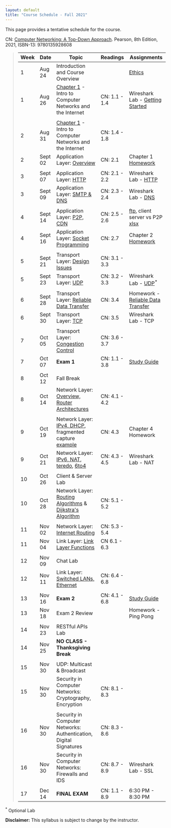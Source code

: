 ```yaml
---
layout: default
title: "Course Schedule - Fall 2021"
---
```


This page provides a tentative schedule for the course.

CN: [Computer Networking: A Top-Down Approach](https://www.pearson.com/us/higher-education/program/Kurose-Pearson-e-Text-Computer-Networking-Access-Card-8th-Edition/PGM2877610.html). Pearson, 8th Edition, 2021, ISBN-13: 9780135928608


>  Week    | Date     | Topic        | Readings   | Assignments                                  
> -------- | -------- | ------------ | ---------- | -------------------------------------
> 1 | Aug 24 | Introduction and Course Overview | | [Ethics](../assign/assignment01.html)
> 1 | Aug 26 | [Chapter 1](slides/chapter_1.pdf) - Intro to Computer Networks and the Internet | CN: 1.1 - 1.4 | Wireshark Lab - [Getting Started](../labs/files/Wireshark_Intro_v8.1.pdf)
> | | | |
> 2  | Aug 31 | [Chapter 1](slides/chapter_1.pdf) - Intro to Computer Networks and the Internet | CN: 1.4 - 1.8 |
> 2  | Sept 02 | Application Layer: [Overview](slides/chapter_2.pdf) | CN: 2.1 | Chapter 1 [Homework](../assign/homework1.html)
> | | | |
> 3  | Sept 07 | Application Layer: [HTTP](slides/chapter_2.pdf) | CN: 2.1 - 2.2 | Wireshark Lab - [HTTP](../labs/files/Wireshark_HTTP_v8.1.pdf)
> 3  | Sept 09 | Application Layer: [SMTP & DNS](slides/chapter_2.pdf) | CN: 2.3 - 2.4 | Wireshark Lab - [DNS](../labs/files/Wireshark_DNS_v8.1.pdf)
> | | | |
> 4  | Sept 14 | Application Layer: [P2P, CDN](slides/chapter_2.pdf) | CN: 2.5 - 2.6 | [ftp](files/ftp.pcapng), client server vs P2P [xlsx](files/cs_vs_p2p.xlsx)
> 4  | Sept 16 | Application Layer: [Socket Programming](slides/chapter_2.pdf) | CN: 2.7 | Chapter 2 [Homework](../assign/homework2.html)
> | | | |
> 5  | Sept 21 | Transport Layer: [Design Issues](slides/chapter_3.pdf) | CN: 3.1 - 3.3 |
> 5  | Sept 23 | Transport Layer: [UDP](slides/chapter_3.pdf) | CN: 3.2 - 3.3 | Wireshark Lab - [UDP](../labs/files/Wireshark_UDP_v8.1.pdf)<sup>*</sup>
> | | |
> 6  | Sept 28 | Transport Layer: [Reliable Data Transfer](slides/chapter_3.pdf) | CN: 3.4 | Homework - [Reliable Data Transfer](../labs/rdt.html)
> 6  | Sept 30 | Transport Layer: [TCP](slides/chapter_3.pdf) | CN: 3.5 | Wireshark Lab - TCP
> | | | |
> 7  | Oct 05 | Transport Layer: [Congestion Control](slides/chapter_3.pdf) | CN: 3.6 - 3.7 |  
> 7  | Oct 07 | **Exam 1** | CN: 1.1 - 3.8 | [Study Guide](../exams/exam1_study_guide.html)
> | | | |
> 8  | Oct 12 | Fall Break |
> 8  | Oct 14 | Network Layer: [Overview, Router Architectures](slides/chapter_4.pdf) | CN: 4.1 - 4.2 |
> | | | |
> 9  | Oct 19 | Network Layer: [IPv4, DHCP](slides/chapter_4.pdf), fragmented capture [example](files\mtu.pcapng) | CN: 4.3 | Chapter 4 Homework
> 9  | Oct 21 | Network Layer: [IPv6, NAT](slides/chapter_4.pdf), [teredo](files\teredo.pcap), [6to4](files\6to4.pcap) | CN: 4.3 - 4.5 | Wireshark Lab - NAT
> | | | |
> 10  | Oct 26 | Client & Server Lab | |  
> 10 | Oct 28 | Network Layer: [Routing Algorithms](slides/chapter_5.pdf) & [Dijkstra's Algorithm](slides/dijkstra_algorithm.pdf) | CN: 5.1 - 5.2 |
> | | | |
> 11 | Nov 02 | Network Layer: [Internet Routing](slides/chapter_5.pdf) | CN: 5.3 - 5.4 |
> 11 | Nov 04 | Link Layer: [Link Layer Functions](slides/chapter_6.pdf) | CN 6.1 - 6.3 |
> | | | |
> 12 | Nov 09 | Chat Lab | |
> 12 | Nov 11 | Link Layer: [Switched LANs, Ethernet](slides/chapter_6.pdf) | CN: 6.4 - 6.8 |
> | | | |
> 13 | Nov 16 | **Exam 2** | CN: 4.1 - 6.8 | [Study Guide](../exams/exam2_study_guide.html)
> 13 | Nov 18 | Exam 2 Review | | Homework - Ping Pong
> | | | |
> 14 | Nov 23 |  RESTful APIs Lab |
> 14 | Nov 25 | **NO CLASS - Thanksgiving Break**
> | | | |
> 15 | Nov 30 | UDP: Multicast & Broadcast | |
> 15 | Nov 30 | Security in Computer Networks: Cryptography, Encryption | CN: 8.1 - 8.3 |
> | | | |
> 16 | Nov 30 | Security in Computer Networks: Authentication, Digital Signatures | CN: 8.3 - 8.6 |
> 16 | Nov 30 | Security in Computer Networks: Firewalls and IDS | CN: 8.7 - 8.9 | Wireshark Lab - SSL
> | | | |
> 17 | Dec 14 | **FINAL EXAM** | CN: 1.1 - 8.9 | 6:30 PM - 8:30 PM

<sup>*</sup> Optional Lab

**Disclaimer:** This syllabus is subject to change by the instructor.
